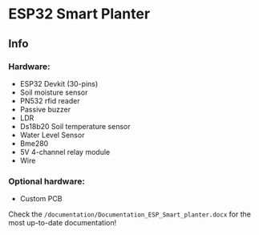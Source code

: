 # ESP32 Smart Planter
## Info
### Hardware:
* ESP32 Devkit (30-pins)
* Soil moisture sensor
* PN532 rfid reader
* Passive buzzer
* LDR
* Ds18b20 Soil temperature sensor
* Water Level Sensor
* Bme280
* 5V 4-channel relay module
* Wire
### Optional hardware:
* Custom PCB

Check the `/documentation/Documentation_ESP_Smart_planter.docx` for the most up-to-date documentation!
